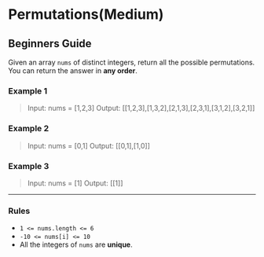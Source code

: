 # Permutations(Medium)

## Beginners Guide

Given an array `nums` of distinct integers, return all the possible permutations. You can return the answer in **any order**.

### Example 1

>Input: nums = [1,2,3]
Output: [[1,2,3],[1,3,2],[2,1,3],[2,3,1],[3,1,2],[3,2,1]]

### Example 2

>Input: nums = [0,1]
Output: [[0,1],[1,0]]

### Example 3

>Input: nums = [1]
Output: [[1]]

---

### Rules

* `1 <= nums.length <= 6`
* `-10 <= nums[i] <= 10`
* All the integers of `nums` are **unique**.
